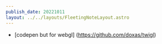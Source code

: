 ```yaml
---
publish_date: 20221011    
layout: ../../layouts/FleetingNoteLayout.astro
---
```

- [codepen but for webgl] (https://github.com/doxas/twigl)